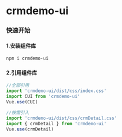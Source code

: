 # crmdemo-ui

### 快速开始

#### 1.安装组件库

```bash
npm i crmdemo-ui
```

#### 2.引用组件库

```javascript
//全部引用
import 'crmdemo-ui/dist/css/index.css'
import CUI from 'crmdemo-ui'
Vue.use(CUI)

//按需引入
import 'crmdemo-ui/dist/css/crmDetail.css'
import { crmDetail } from 'crmdemo-ui'
Vue.use(crmDetail)
```
